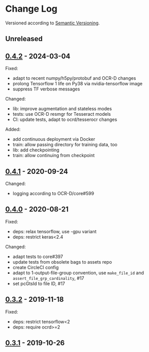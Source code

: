 Change Log
==========
Versioned according to [Semantic Versioning](http://semver.org/).

## Unreleased

## [0.4.2] - 2024-03-04

Fixed:

  * adapt to recent numpy/h5py/protobuf and OCR-D changes
  * prolong Tensorflow 1 life on Py38 via nvidia-tensorflow image
  * suppress TF verbose messages

Changed:

  * lib: improve augmentation and stateless modes
  * tests: use OCR-D resmgr for Tesseract models
  * CI: update tests, adapt to ocrd/tesserocr changes

Added:

  * add continuous deployment via Docker
  * train: allow passing directory for training data, too
  * lib: add checkpointing
  * train: allow continuing from checkpoint

## [0.4.1] - 2020-09-24

Changed:

  * logging according to OCR-D/core#599

## [0.4.0] - 2020-08-21

Fixed:

  * deps: relax tensorflow, use -gpu variant
  * deps: restrict keras<2.4

Changed:

  * adapt tests to core#397
  * update tests from obsolete bags to assets repo
  * create CircleCI config
  * adapt to 1-output-file-group convention, use `make_file_id` and `assert_file_grp_cardinality`, #17
  * set pcGtsId to file ID, #17

## [0.3.2] - 2019-11-18

Fixed:

  * deps: restrict tensorflow<2
  * deps: require ocrd>=2

## [0.3.1] - 2019-10-26



<!-- link-labels -->
[0.4.2]: ../../compare/v0.4.1...v0.4.2
[0.4.1]: ../../compare/v0.4.0...v0.4.1
[0.4.0]: ../../compare/0.3.2...v0.4.0
[0.3.2]: ../../compare/0.3.1...0.3.2
[0.3.1]: ../../compare/HEAD...0.3.1
